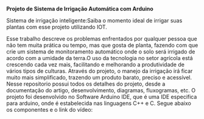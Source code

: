 <b>Projeto de Sistema de Irrigação Automática com Arduino</b>

Sistema de irrigação inteligente:Saiba o momento ideal de irrigar suas plantas com esse projeto utilizando IOT.

Esse trabalho descreve os problemas enfrentados por qualquer pessoa que não tem muita prática ou tempo, mas que gosta de planta, fazendo com que crie um sistema de monitoramento automático onde o solo será irrigado de acordo com a umidade da terra.O uso da tecnologia no setor agrícola está crescendo cada vez mais, facilitando e melhorando a produtividade de vários tipos de culturas. Através do projeto, o manejo da irrigação irá ficar muito mais simplificado, trazendo um produto barato, preciso e acessível. Nesse repositorio possui todos os detalhes do projeto, desde a documentação do artigo, desenvolvimento, diagramas, fluxogramas, etc. O projeto foi desenvolvido no Software Arduino IDE, que é uma IDE especifica para arduino, onde é estabelecida nas linguagens C++ e C. Segue abaixo os componentes e o link do vídeo:
